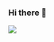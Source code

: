 ### Hi there 👋


<img align = "left" src="https://github-readme-stats.vercel.app/api/top-langs/?username=cgpathos&count_private=true&layout=compact"/>

<!--
**cgpathos/cgpathos** is a ✨ _special_ ✨ repository because its `README.md` (this file) appears on your GitHub profile.

Here are some ideas to get you started:

- 🔭 I’m currently working on ...
- 🌱 I’m currently learning ...
- 👯 I’m looking to collaborate on ...
- 🤔 I’m looking for help with ...
- 💬 Ask me about ...
- 📫 How to reach me: ...
- 😄 Pronouns: ...
- ⚡ Fun fact: ...
-->
